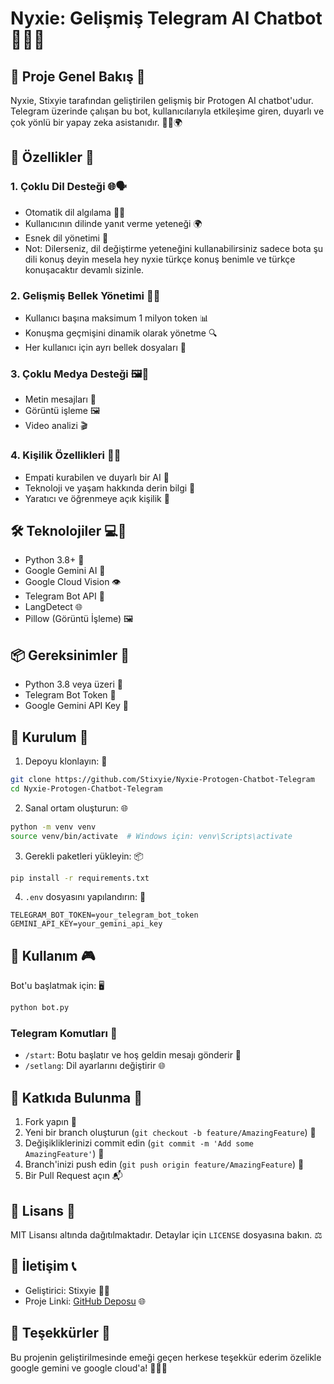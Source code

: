 # Nyxie: Gelişmiş Telegram AI Chatbot 🤖✨🌈

## 🌟 Proje Genel Bakış 🚀

Nyxie, Stixyie tarafından geliştirilen gelişmiş bir Protogen AI chatbot'udur. Telegram üzerinde çalışan bu bot, kullanıcılarıyla etkileşime giren, duyarlı ve çok yönlü bir yapay zeka asistanıdır. 🧠💬🌍

## 🚀 Özellikler 🌈

### 1. Çoklu Dil Desteği 🌐🗣️
- Otomatik dil algılama 🕵️‍♀️
- Kullanıcının dilinde yanıt verme yeteneği 🌍
- Esnek dil yönetimi 🔄
- Not: Dilerseniz, dil değiştirme yeteneğini kullanabilirsiniz sadece bota şu dili konuş deyin mesela hey nyxie türkçe konuş benimle ve türkçe konuşacaktır devamlı sizinle.

### 2. Gelişmiş Bellek Yönetimi 🧠💾
- Kullanıcı başına maksimum 1 milyon token 📊
- Konuşma geçmişini dinamik olarak yönetme 🔍
- Her kullanıcı için ayrı bellek dosyaları 📁

### 3. Çoklu Medya Desteği 🖼️🎥
- Metin mesajları 📝
- Görüntü işleme 🖼️
- Video analizi 🎬

### 4. Kişilik Özellikleri 💖🤖
- Empati kurabilen ve duyarlı bir AI 🤗
- Teknoloji ve yaşam hakkında derin bilgi 🌈
- Yaratıcı ve öğrenmeye açık kişilik 🌱

## 🛠️ Teknolojiler 💻🔧

- Python 3.8+ 🐍
- Google Gemini AI 🌟
- Google Cloud Vision 👁️
- Telegram Bot API 📱
- LangDetect 🌐
- Pillow (Görüntü İşleme) 🖼️

## 📦 Gereksinimler 🛒

- Python 3.8 veya üzeri 🐍
- Telegram Bot Token 🤖
- Google Gemini API Key 🌟

## 🔧 Kurulum 🚧

1. Depoyu klonlayın: 📂
```bash
git clone https://github.com/Stixyie/Nyxie-Protogen-Chatbot-Telegram
cd Nyxie-Protogen-Chatbot-Telegram
```

2. Sanal ortam oluşturun: 🌐
```bash
python -m venv venv
source venv/bin/activate  # Windows için: venv\Scripts\activate
```

3. Gerekli paketleri yükleyin: 📦
```bash
pip install -r requirements.txt
```

4. `.env` dosyasını yapılandırın: 🔐
```
TELEGRAM_BOT_TOKEN=your_telegram_bot_token
GEMINI_API_KEY=your_gemini_api_key
```

## 🚀 Kullanım 🎮

Bot'u başlatmak için: 🖥️
```bash
python bot.py
```

### Telegram Komutları 📱
- `/start`: Botu başlatır ve hoş geldin mesajı gönderir 👋
- `/setlang`: Dil ayarlarını değiştirir 🌐

## 🤝 Katkıda Bulunma 🌈

1. Fork yapın 🍴
2. Yeni bir branch oluşturun (`git checkout -b feature/AmazingFeature`) 🌱
3. Değişikliklerinizi commit edin (`git commit -m 'Add some AmazingFeature'`) 💾
4. Branch'inizi push edin (`git push origin feature/AmazingFeature`) 🚀
5. Bir Pull Request açın 📬

## 📄 Lisans 📜

MIT Lisansı altında dağıtılmaktadır. Detaylar için `LICENSE` dosyasına bakın. ⚖️

## 👥 İletişim 📞

- Geliştirici: Stixyie 👨‍💻
- Proje Linki: [GitHub Deposu](https://github.com/Stixyie/Nyxie-Protogen-Chatbot-Telegram) 🌐

## 🌈 Teşekkürler 🙏

Bu projenin geliştirilmesinde emeği geçen herkese teşekkür ederim özelikle google gemini ve google cloud'a! 🌟🚀💖
